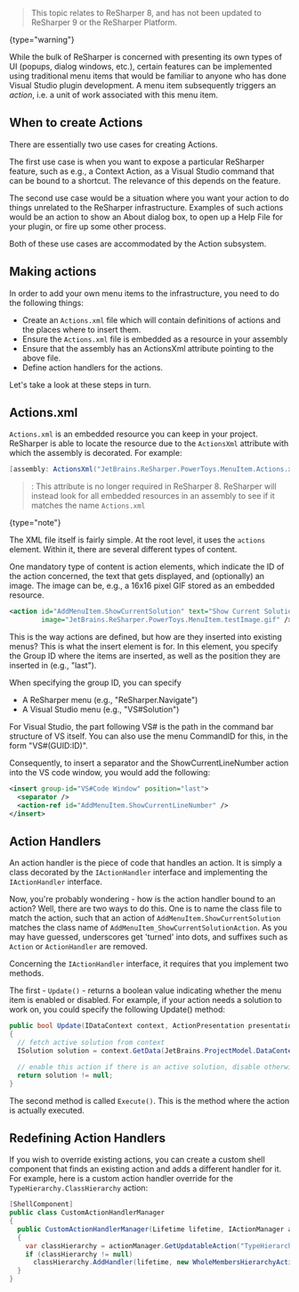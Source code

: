 [//]: # (title: Actions and Menu Items)

 >  This topic relates to ReSharper 8, and has not been updated to ReSharper 9 or the ReSharper Platform.
 >
 {type="warning"}

While the bulk of ReSharper is concerned with presenting its own types of UI (popups, dialog windows, etc.), certain features can be implemented using traditional menu items that would be familiar to anyone who has done Visual Studio plugin development. A menu item subsequently triggers an _action_, i.e. a unit of work associated with this menu item.

## When to create Actions

There are essentially two use cases for creating Actions.

The first use case is when you want to expose a particular ReSharper feature, such as e.g., a Context Action, as a Visual Studio command that can be bound to a shortcut. The relevance of this depends on the feature.

The second use case would be a situation where you want your action to do things unrelated to the ReSharper infrastructure. Examples of such actions would be an action to show an About dialog box, to open up a Help File for your plugin, or fire up some other process.

Both of these use cases are accommodated by the Action subsystem.

## Making actions

In order to add your own menu items to the infrastructure, you need to do the following things:

* Create an `Actions.xml` file which will contain definitions of actions and the places where to insert them.
* Ensure the `Actions.xml` file is embedded as a resource in your assembly
* Ensure that the assembly has an ActionsXml attribute pointing to the above file.
* Define action handlers for the actions.

Let's take a look at these steps in turn.

## Actions.xml

`Actions.xml` is an embedded resource you can keep in your project. ReSharper is able to locate the resource due to the `ActionsXml` attribute with which the assembly is decorated. For example:

```csharp
[assembly: ActionsXml("JetBrains.ReSharper.PowerToys.MenuItem.Actions.xml")]
```

 > : This attribute is no longer required in ReSharper 8. ReSharper will instead look for all embedded resources in an assembly to see if it matches the name `Actions.xml`
 >
 {type="note"}

The XML file itself is fairly simple. At the root level, it uses the `actions` element. Within it, there are several different types of content.

One mandatory type of content is action elements, which indicate the ID of the action concerned, the text that gets displayed, and (optionally) an image. The image can be, e.g., a 16x16 pixel GIF stored as an embedded resource.

```xml
<action id="AddMenuItem.ShowCurrentSolution" text="Show Current Solution"
        image="JetBrains.ReSharper.PowerToys.MenuItem.testImage.gif" />
```

This is the way actions are defined, but how are they inserted into existing menus? This is what the insert element is for. In this element, you specify the Group ID where the items are inserted, as well as the position they are inserted in (e.g., "last").

When specifying the group ID, you can specify

* A ReSharper menu (e.g., "ReSharper.Navigate")
* A Visual Studio menu (e.g., "VS#Solution")

For Visual Studio, the part following VS# is the path in the command bar structure of VS itself. You can also use the menu CommandID for this, in the form "VS#(GUID:ID)".

Consequently, to insert a separator and the ShowCurrentLineNumber action into the VS code window, you would add the following:

```xml
<insert group-id="VS#Code Window" position="last">
  <separator />
  <action-ref id="AddMenuItem.ShowCurrentLineNumber" />
</insert>
```

## Action Handlers

An action handler is the piece of code that handles an action. It is simply a class decorated by the `IActionHandler` interface and implementing the `IActionHandler` interface.

Now, you're probably wondering - how is the action handler bound to an action? Well, there are two ways to do this. One is to name the class file to match the action, such that an action of `AddMenuItem.ShowCurrentSolution` matches the class name of `AddMenuItem_ShowCurrentSolutionAction`. As you may have guessed, underscores get 'turned' into dots, and suffixes such as `Action` or `ActionHandler` are removed.

Concerning the `IActionHandler` interface, it requires that you implement two methods.

The first - `Update()` - returns a boolean value indicating whether the menu item is enabled or disabled. For example, if your action needs a solution to work on, you could specify the following Update() method:

```csharp
public bool Update(IDataContext context, ActionPresentation presentation, DelegateUpdate nextUpdate)
{
  // fetch active solution from context
  ISolution solution = context.GetData(JetBrains.ProjectModel.DataContext.DataConstants.SOLUTION);

  // enable this action if there is an active solution, disable otherwise
  return solution != null;
}
```

The second method is called `Execute()`. This is the method where the action is actually executed.

## Redefining Action Handlers

If you wish to override existing actions, you can create a custom shell component that finds an existing action and adds a different handler for it. For example, here is a custom action handler override for the `TypeHierarchy.ClassHierarchy` action:

```csharp
[ShellComponent]
public class CustomActionHandlerManager
{
  public CustomActionHandlerManager(Lifetime lifetime, IActionManager actionManager)
  {
    var classHierarchy = actionManager.GetUpdatableAction("TypeHierarchy.ClassHierarchy");
    if (classHierarchy != null)
      classHierarchy.AddHandler(lifetime, new WholeMembersHierarchyActions());
  }
}
```